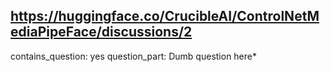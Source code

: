 ## https://huggingface.co/CrucibleAI/ControlNetMediaPipeFace/discussions/2

contains_question: yes
question_part: Dumb question here*